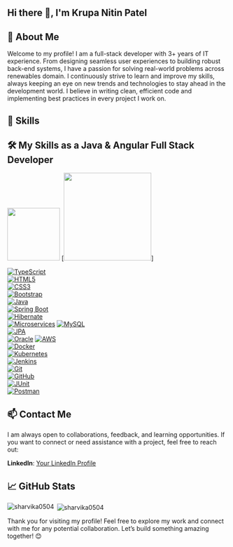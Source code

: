 ## Hi there 👋, I'm Krupa Nitin Patel

<!--
**krupapatel98/krupapatel98** is a ✨ _special_ ✨ repository because its `README.md` (this file) appears on your GitHub profile.

Here are some ideas to get you started:

- 🔭 I’m currently working on ...
- 🌱 I’m currently learning ...
- 👯 I’m looking to collaborate on ...
- 🤔 I’m looking for help with ...
- 💬 Ask me about ...
- 📫 How to reach me: ...
- 😄 Pronouns: ...
- ⚡ Fun fact: ...
-->


## 🚀 About Me

Welcome to my profile! I am a full-stack developer with 3+ years of IT experience. From designing seamless user experiences to building robust back-end systems, I have a passion for solving real-world problems across renewables domain.
I continuously strive to learn and improve my skills, always keeping an eye on new trends and technologies to stay ahead in the development world. I believe in writing clean, efficient code and implementing best practices in every project I work on.



## 🧰 Skills

## 🛠️ My Skills as a Java & Angular Full Stack Developer


<img src="https://img.shields.io/badge/Angular-FF0000?logo=angular&logoColor=white" width="120" />
[<img src="https://img.shields.io/badge/Selenium-43B02A?logo=selenium&logoColor=white" width="200" />]


[![TypeScript](https://img.shields.io/badge/TypeScript-3178C6?logo=typescript&logoColor=white)](https://www.typescriptlang.org/)  
[![HTML5](https://img.shields.io/badge/HTML5-E34F26?logo=html5&logoColor=white)](https://developer.mozilla.org/en-US/docs/Web/HTML)  
[![CSS3](https://img.shields.io/badge/CSS3-1572B6?logo=css3&logoColor=white)](https://developer.mozilla.org/en-US/docs/Web/CSS)  
[![Bootstrap](https://img.shields.io/badge/Bootstrap-7952B3?logo=bootstrap&logoColor=white)](https://getbootstrap.com/)   
[![Java](https://img.shields.io/badge/Java-007396?logo=java&logoColor=white)](https://www.java.com/en/)  
[![Spring Boot](https://img.shields.io/badge/Spring%20Boot-6DB33F?logo=springboot&logoColor=white)](https://spring.io/projects/spring-boot)  
[![Hibernate](https://img.shields.io/badge/Hibernate-59666C?logo=hibernate&logoColor=white)](https://hibernate.org/)  
[![Microservices](https://img.shields.io/badge/Microservices-42A5F5?logo=docker&logoColor=white)](https://www.nginx.com/resources/glossary/microservices/)
[![MySQL](https://img.shields.io/badge/MySQL-4479A1?logo=mysql&logoColor=white)](https://www.mysql.com/)  
[![JPA](https://img.shields.io/badge/JPA-1B9E77?logo=hibernate&logoColor=white)](https://www.eclipse.org/eclipselink/)  
[![Oracle](https://img.shields.io/badge/Oracle-F80000?logo=oracle&logoColor=white)](https://www.oracle.com/database/)
[![AWS](https://img.shields.io/badge/AWS-232F3E?logo=amazonaws&logoColor=white)](https://aws.amazon.com/)  
[![Docker](https://img.shields.io/badge/Docker-2496ED?logo=docker&logoColor=white)](https://www.docker.com/)  
[![Kubernetes](https://img.shields.io/badge/Kubernetes-326CE5?logo=kubernetes&logoColor=white)](https://kubernetes.io/)  
[![Jenkins](https://img.shields.io/badge/Jenkins-D24939?logo=jenkins&logoColor=white)](https://www.jenkins.io/)  
[![Git](https://img.shields.io/badge/Git-F05032?logo=git&logoColor=white)](https://git-scm.com/)  
[![GitHub](https://img.shields.io/badge/GitHub-181717?logo=github&logoColor=white)](https://github.com/)  
[![JUnit](https://img.shields.io/badge/JUnit-25A162?logo=junit5&logoColor=white)](https://junit.org/)  
[![Postman](https://img.shields.io/badge/Postman-FF6C37?logo=postman&logoColor=white)](https://www.postman.com/)  




## 📫 Contact Me

I am always open to collaborations, feedback, and learning opportunities. If you want to connect or need assistance with a project, feel free to reach out:

**LinkedIn**: [Your LinkedIn Profile](https://www.linkedin.com/in/krupanpatel03/)

## 📈 GitHub Stats
<p><img align="left" src="https://github-readme-stats.vercel.app/api/top-langs?username=krupapatel98&show_icons=true&locale=en&layout=compact" alt="sharvika0504" /></p>

<p>&nbsp;<img align="center" src="https://github-readme-stats.vercel.app/api?username=krupapatel98&show_icons=true&locale=en" alt="sharvika0504" /></p>


Thank you for visiting my profile! Feel free to explore my work and connect with me for any potential collaboration. Let’s build something amazing together! 😊
